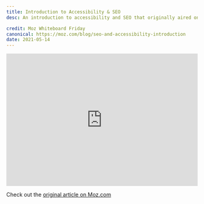 ```yaml
---
title: Introduction to Accessibility & SEO
desc: An introduction to accessibility and SEO that originally aired on Moz's Whiteboard Friday

credit: Moz Whiteboard Friday
canonical: https://moz.com/blog/seo-and-accessibility-introduction
date: 2021-05-14
---
```


<iframe class="hero" allowtransparency="true" title="Wistia video player" allowFullscreen frameborder="0" scrolling="no" class="wistia_embed" name="wistia_embed" src="https://fast.wistia.net/embed/iframe/n1jrit5zk6" width="100%" height="350"></iframe>

Check out the <a href="https://moz.com/blog/seo-and-accessibility-introduction" target="_blank" rel="noopener noreferrer">original article on Moz.com</a>
